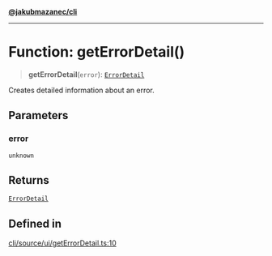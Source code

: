 [**@jakubmazanec/cli**](../README.md)

---

# Function: getErrorDetail()

> **getErrorDetail**(`error`): [`ErrorDetail`](../type-aliases/ErrorDetail.md)

Creates detailed information about an error.

## Parameters

### error

`unknown`

## Returns

[`ErrorDetail`](../type-aliases/ErrorDetail.md)

## Defined in

[cli/source/ui/getErrorDetail.ts:10](https://github.com/jakubmazanec/tools/blob/4bb343d3736e4f9f11a014de3241c6054262151e/packages/cli/source/ui/getErrorDetail.ts#L10)
